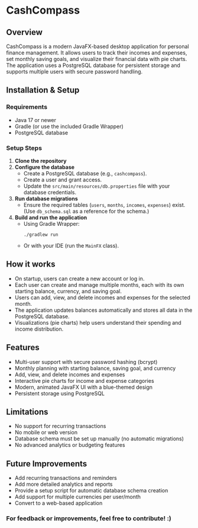 # CashCompass

## Overview
CashCompass is a modern JavaFX-based desktop application for personal finance management. It allows users to track their incomes and expenses, set monthly saving goals, and visualize their financial data with pie charts. The application uses a PostgreSQL database for persistent storage and supports multiple users with secure password handling.

## Installation & Setup

### Requirements
- Java 17 or newer
- Gradle (or use the included Gradle Wrapper)
- PostgreSQL database

### Setup Steps
1. **Clone the repository**
2. **Configure the database**
   - Create a PostgreSQL database (e.g., `cashcompass`).
   - Create a user and grant access.
   - Update the `src/main/resources/db.properties` file with your database credentials.
3. **Run database migrations**
   - Ensure the required tables (`users`, `months`, `incomes`, `expenses`) exist. (Use `db_schema.sql` as a reference for the schema.)
4. **Build and run the application**
   - Using Gradle Wrapper:
     ```
     ./gradlew run
     ```
   - Or with your IDE (run the `MainFX` class).

## How it works
- On startup, users can create a new account or log in.
- Each user can create and manage multiple months, each with its own starting balance, currency, and saving goal.
- Users can add, view, and delete incomes and expenses for the selected month.
- The application updates balances automatically and stores all data in the PostgreSQL database.
- Visualizations (pie charts) help users understand their spending and income distribution.

## Features
- Multi-user support with secure password hashing (bcrypt)
- Monthly planning with starting balance, saving goal, and currency
- Add, view, and delete incomes and expenses
- Interactive pie charts for income and expense categories
- Modern, animated JavaFX UI with a blue-themed design
- Persistent storage using PostgreSQL

## Limitations
- No support for recurring transactions
- No mobile or web version
- Database schema must be set up manually (no automatic migrations)
- No advanced analytics or budgeting features

## Future Improvements
- Add recurring transactions and reminders
- Add more detailed analytics and reports
- Provide a setup script for automatic database schema creation
- Add support for multiple currencies per user/month
- Convert to a web-based application 

### For feedback or improvements, feel free to contribute! :)